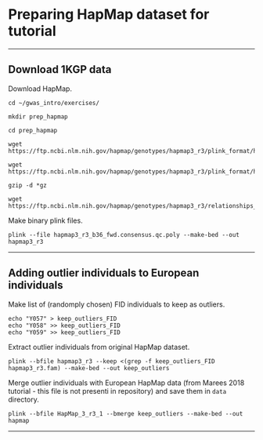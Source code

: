 # Preparing HapMap dataset for tutorial

----

## Download 1KGP data

Download HapMap.

    cd ~/gwas_intro/exercises/
    
    mkdir prep_hapmap

    cd prep_hapmap

    wget https://ftp.ncbi.nlm.nih.gov/hapmap/genotypes/hapmap3_r3/plink_format/hapmap3_r3_b36_fwd.consensus.qc.poly.map.gz
    
    wget https://ftp.ncbi.nlm.nih.gov/hapmap/genotypes/hapmap3_r3/plink_format/hapmap3_r3_b36_fwd.consensus.qc.poly.ped.gz
    
    gzip -d *gz
    
    wget https://ftp.ncbi.nlm.nih.gov/hapmap/genotypes/hapmap3_r3/relationships_w_pops_041510.txt
    

Make binary plink files.

    plink --file hapmap3_r3_b36_fwd.consensus.qc.poly --make-bed --out hapmap3_r3


----

## Adding outlier individuals to European individuals

Make list of (randomply chosen) FID individuals to keep as outliers.

    echo "Y057" > keep_outliers_FID
    echo "Y058" >> keep_outliers_FID
    echo "Y059" >> keep_outliers_FID


Extract outlier individuals from original HapMap dataset.

    plink --bfile hapmap3_r3 --keep <(grep -f keep_outliers_FID hapmap3_r3.fam) --make-bed --out keep_outliers


Merge outlier individuals with European HapMap data (from Marees 2018 tutorial - this file is not presenti in repository) and save them in `data` directory.

    plink --bfile HapMap_3_r3_1 --bmerge keep_outliers --make-bed --out hapmap

----